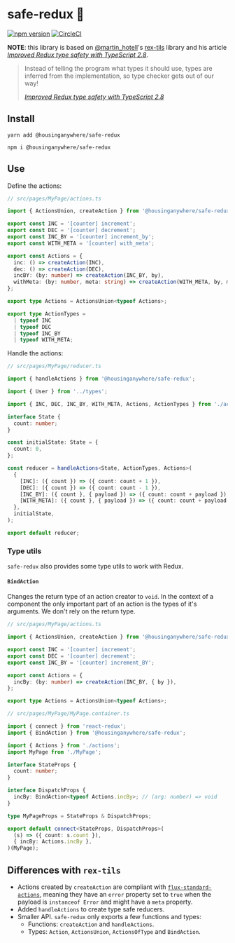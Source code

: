 # safe-redux :evergreen_tree:

[![npm version](https://badge.fury.io/js/%40housinganywhere%2Fsafe-redux.svg)](https://badge.fury.io/js/%40housinganywhere%2Fsafe-redux)
[![CircleCI](https://circleci.com/gh/housinganywhere/safe-redux.svg?style=svg)](https://circleci.com/gh/housinganywhere/safe-redux)

**NOTE**: this library is based on [@martin_hotell](https://github.com/Hotell)'s
[rex-tils](https://github.com/Hotell/rex-tils) library and his article
[_Improved Redux type safety with TypeScript 2.8_](https://medium.com/@martin_hotell/improved-redux-type-safety-with-typescript-2-8-2c11a8062575).

> Instead of telling the program what types it should use, types are inferred
> from the implementation, so type checker gets out of our way!
>
> [_Improved Redux type safety with TypeScript 2.8_](https://medium.com/@martin_hotell/improved-redux-type-safety-with-typescript-2-8-2c11a8062575)

## Install

```
yarn add @housinganywhere/safe-redux

npm i @housinganywhere/safe-redux
```

## Use

Define the actions:

```ts
// src/pages/MyPage/actions.ts

import { ActionsUnion, createAction } from '@housinganywhere/safe-redux';

export const INC = '[counter] increment';
export const DEC = '[counter] decrement';
export const INC_BY = '[counter] increment_by';
export const WITH_META = '[counter] with_meta';

export const Actions = {
  inc: () => createAction(INC),
  dec: () => createAction(DEC),
  incBY: (by: number) => createAction(INC_BY, by),
  withMeta: (by: number, meta: string) => createAction(WITH_META, by, meta),
};

export type Actions = ActionsUnion<typeof Actions>;

export type ActionTypes =
  | typeof INC
  | typeof DEC
  | typeof INC_BY
  | typeof WITH_META;
```

Handle the actions:

```ts
// src/pages/MyPage/reducer.ts

import { handleActions } from '@housinganywhere/safe-redux';

import { User } from '../types';

import { INC, DEC, INC_BY, WITH_META, Actions, ActionTypes } from './actions';

interface State {
  count: number;
}

const initialState: State = {
  count: 0,
};

const reducer = handleActions<State, ActionTypes, Actions>(
  {
    [INC]: ({ count }) => ({ count: count + 1 }),
    [DEC]: ({ count }) => ({ count: count - 1 }),
    [INC_BY]: ({ count }, { payload }) => ({ count: count + payload }),
    [WITH_META]: ({ count }, { payload }) => ({ count: count + payload }),
  },
  initialState,
);

export default reducer;
```

### Type utils

`safe-redux` also provides some type utils to work with Redux.

#### `BindAction`

Changes the return type of an action creator to `void`. In the context of a
component the only important part of an action is the types of it's arguments.
We don't rely on the return type.

```typescript
// src/pages/MyPage/actions.ts

import { ActionsUnion, createAction } from '@housinganywhere/safe-redux';

export const INC = '[counter] increment';
export const DEC = '[counter] decrement';
export const INC_BY = '[counter] increment_BY';

export const Actions = {
  incBy: (by: number) => createAction(INC_BY, { by }),
};

export type Actions = ActionsUnion<typeof Actions>;

// src/pages/MyPage/MyPage.container.ts

import { connect } from 'react-redux';
import { BindAction } from '@housinganywhere/safe-redux';

import { Actions } from './actions';
import MyPage from './MyPage';

interface StateProps {
  count: number;
}

interface DispatchProps {
  incBy: BindAction<typeof Actions.incBy>; // (arg: number) => void
}

type MyPageProps = StateProps & DispatchProps;

export default connect<StateProps, DispatchProps>(
  (s) => ({ count: s.count }),
  { incBy: Actions.incBy },
)(MyPage);
```

## Differences with `rex-tils`

- Actions created by `createAction` are compliant with
  [`flux-standard-actions`](https://github.com/redux-utilities/flux-standard-action),
  meaning they have an `error` property set to `true` when the payload is
  `instanceof Error` and might have a `meta` property.
- Added `handleActions` to create type safe reducers.
- Smaller API. `safe-redux` only exports a few functions and types:
  - Functions: `createAction` and `handleActions`.
  - Types: `Action`, `ActionsUnion`, `ActionsOfType` and `BindAction`.

